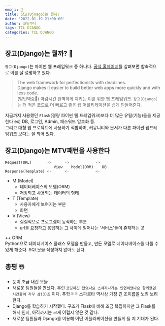 ```yaml
---
emoji: 🍬
title: 장고(Djnago)는 뭘까?
date: '2022-01-19 21:00:00'
author: 코딩쿠니
tags: TIL DJANGO
categories: TIL DJANGO
---
```


## 장고(Django)는 뭘까? 🤔
`장고(Django)`는 파이썬 웹 프레임워크 중 하나다. [공식 홈페이지](https://www.djangoproject.com/)를 살펴보면 함축적으로 이를 잘 설명하고 있다.   
> The web framework for perfectionists with deadlines.   
> Django makes it easier to build better web apps more quickly and with less code.   
(발번역중🥲) 마감시간 완벽하게 지키는 이를 위한 웹 프레임워크. `장고(Django)`는 더 적은 코드로 더 빠르고 좋은 웹 어플리케이션을 쉽게 만들어준다.      

지금까지 사용했던 `Flask`(경량 파이썬 웹 프레임워크)보다 더 많은 유틸(기능)들을 제공한다 ex) DB, 로그인, Admin, 패스워드 암호화 등.   
그리고 대형 웹 프로젝트에 사용하기 적합하며, 커뮤니티와 문서가 다른 파이썬 웹프레임워크 보다는 잘 되어 있다.

## 장고(Django)는 MTV패턴을 사용한다
```python
Request(URL)       ->      ->            ->
                      View    Model(ORM)    DB
Response(Template) <-      <-            <-
```
* M (Model)
  * 데이터베이스의 모델(ORM)
  * 저장되고 사용되는 데이터의 형태
* T (Template)
  * 사용자에게 보여지는 부분
  * 화면
* V (View)
  * 실질적으로 프로그램이 동작하는 부분
  * url을 요청하고 응답하는 그 사이에 일어나는 '서비스'들이 존재하는 곳

++ ORM   
Python으로 데이터베이스 클래스 모델을 만들고, 만든 모델로 데이터베이스를 다룰 수 있게 해준다. SQL문을 작성하지 않아도 된다.

## 총평 ☃️
* 눈이 조금 내린 오늘
* 새로운 팀원들을 만났다. 우린 `코딩하긴 했었나요 스쳐지나가는 인연이었나요 함께했던 시간들이 자꾸 삼(3)조` 이다. 푸학ㅋㅋ 스파르타 역사상 가장 긴 조이름을 노려 보려 한다.
* Django를 학습하기 시작했다. 구조가 Flask에 비해 조금 복잡하지만 그 Flask를 해서 인지, 아직까지는 크게 어렵지 않은 것 같다.
* 새로운 팀원들과 Django를 이용해 어떤 어플리케이션을 만들게 될 지 기대가 된다.

```toc
```